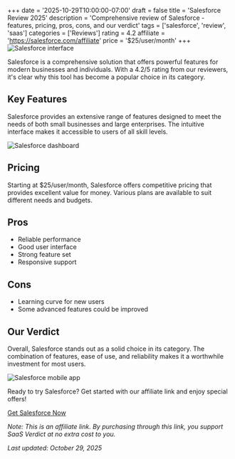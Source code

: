 ﻿+++
date = '2025-10-29T10:00:00-07:00'
draft = false
title = 'Salesforce Review 2025'
description = 'Comprehensive review of Salesforce - features, pricing, pros, cons, and our verdict'
tags = ['salesforce', 'review', 'saas']
categories = ['Reviews']
rating = 4.2
affiliate = 'https://salesforce.com/affiliate'
price = '$25/user/month'
+++
![Salesforce interface](/images/salesforce-1.jpg)

Salesforce is a comprehensive solution that offers powerful features for modern businesses and individuals. With a 4.2/5 rating from our reviewers, it's clear why this tool has become a popular choice in its category.

## Key Features

Salesforce provides an extensive range of features designed to meet the needs of both small businesses and large enterprises. The intuitive interface makes it accessible to users of all skill levels.

![Salesforce dashboard](/images/salesforce-2.jpg)

## Pricing

Starting at $25/user/month, Salesforce offers competitive pricing that provides excellent value for money. Various plans are available to suit different needs and budgets.

## Pros

- Reliable performance
- Good user interface
- Strong feature set
- Responsive support


## Cons

- Learning curve for new users
- Some advanced features could be improved


## Our Verdict

Overall, Salesforce stands out as a solid choice in its category. The combination of features, ease of use, and reliability makes it a worthwhile investment for most users.

![Salesforce mobile app](/images/salesforce-3.jpg)

Ready to try Salesforce? Get started with our affiliate link and enjoy special offers!

[Get Salesforce Now](https://salesforce.com/affiliate)

*Note: This is an affiliate link. By purchasing through this link, you support SaaS Verdict at no extra cost to you.*

*Last updated: October 29, 2025*
